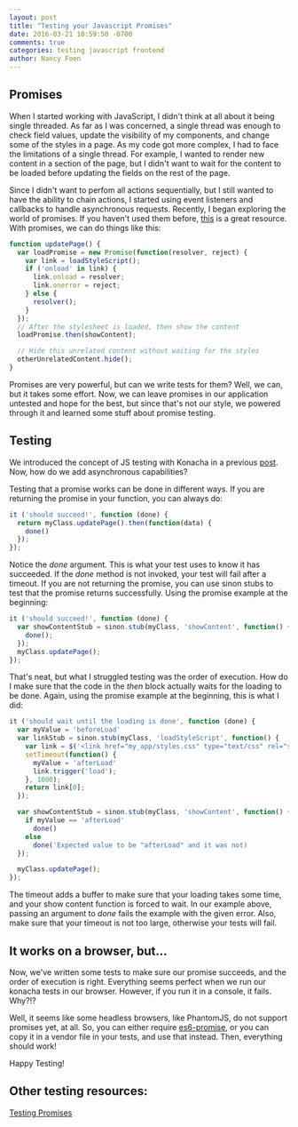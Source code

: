 ```yaml
---
layout: post
title: "Testing your Javascript Promises"
date: 2016-03-21 10:59:50 -0700
comments: true
categories: testing javascript frontend
author: Nancy Foen
---
```

## Promises
When I started working with JavaScript, I didn't think at all about it being single threaded. As far as I was concerned, a single thread was enough to check field values, update the visibility of my components, and change some of the styles in a page. As my code got more complex, I had to face the limitations of a single thread. For example, I wanted to render new content in a section of the page, but I didn't want to wait for the content to be loaded before updating the fields on the rest of the page.

Since I didn't want to perfom all actions sequentially, but I still wanted to have the ability to chain actions, I started using event listeners and callbacks to handle asynchronous requests. Recently, I began exploring the world of promises. If you haven't used them before, [this](http://www.html5rocks.com/en/tutorials/es6/promises/) is a great resource. With promises, we can do things like this:

```javascript
function updatePage() {
  var loadPromise = new Promise(function(resolver, reject) {
    var link = loadStyleScript();
    if ('onload' in link) {
      link.onload = resolver;
      link.onerror = reject;
    } else {
      resolver();
    }
  });
  // After the stylesheet is loaded, then show the content
  loadPromise.then(showContent);

  // Hide this unrelated content without waiting for the styles
  otherUnrelatedContent.hide();
}
```
Promises are very powerful, but can we write tests for them? Well, we can, but it takes some effort. Now, we can leave promises in our application untested and hope for the best, but since that's not our style, we powered through it and learned some stuff about promise testing.

## Testing
We introduced the concept of JS testing with Konacha in a previous [post](http://eng.grandrounds.com/blog/2015/04/01/writing-js-tests-in-under-ten-minutes/). Now, how do we add asynchronous capabilities?

Testing that a promise works can be done in different ways. If you are returning the promise in your function, you can always do:
```javascript
it ('should succeed!', function (done) {
  return myClass.updatePage().then(function(data) {
    done()
  });
});
```

Notice the *done* argument. This is what your test uses to know it has succeeded. If the *done* method is not invoked, your test will fail after a timeout. If you are not returning the promise, you can use sinon stubs to test that the promise returns successfully. Using the promise example at the beginning:

```javascript
it ('should succeed!', function (done) {
  var showContentStub = sinon.stub(myClass, 'showContent', function() {
    done();
  });
  myClass.updatePage();
});
```

That's neat, but what I struggled testing was the order of execution. How do I make sure that the code in the *then* block actually waits for the loading to be done. Again, using the promise example at the beginning, this is what I did:
```javascript
it ('should wait until the loading is done', function (done) {
  var myValue = 'beforeLoad'
  var linkStub = sinon.stub(myClass, 'loadStyleScript', function() {
    var link = $('<link href="my_app/styles.css" type="text/css" rel="stylesheet"/>');
    setTimeout(function() {
      myValue = 'afterLoad'
      link.trigger('load');
    }, 1000);
    return link[0];
  });

  var showContentStub = sinon.stub(myClass, 'showContent', function() {
    if myValue == 'afterLoad'
      done()
    else
      done('Expected value to be "afterLoad" and it was not)
  });

  myClass.updatePage();
});
```
The timeout adds a buffer to make sure that your loading takes some time, and your show content function is forced to wait. In our example above, passing an argument to *done* fails the example with the given error. Also, make sure that your timeout is not too large, otherwise your tests will fail.

## It works on a browser, but...
Now, we've written some tests to make sure our promise succeeds, and the order of execution is right. Everything seems perfect when we run our konacha tests in our browser. However, if you run it in a console, it fails. Why?!?

Well, it seems like some headless browsers, like PhantomJS, do not support promises yet, at all. So, you can either require [es6-promise](https://github.com/stefanpenner/es6-promise), or you can copy it in a vendor file in your tests, and use that instead. Then, everything should work!

Happy Testing!

## Other testing resources:
[Testing Promises](http://www.sitepoint.com/promises-in-javascript-unit-tests-the-definitive-guide/)
